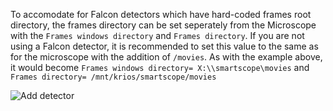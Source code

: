 To accomodate for Falcon detectors which have hard-coded frames root directory, the frames directory can be set seperately from the Microscope 
with the `Frames windows directory` and `Frames directory`. If you are not using a Falcon detector, it is recommended to set this value to the same as for the microscope
with the addition of `/movies`. As with the example above, it would become `Frames windows directory= X:\\smartscope\movies` and `Frames directory= /mnt/krios/smartscope/movies`

![Add detector](/assets/add_detector.png)
